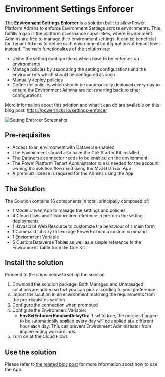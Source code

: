 # Environment Settings Enforcer
The **Environment Settings Enforcer** is a solution built to allow Power Platform Admins to enforce Environment Settings across environments. This fulfills a gap in the platform governance capabilities, where Environment Admins are free to manage their environment settings. It can be beneficial for Tenant Admins to define such environment configurations at tenant level instead. The main functionalities of the solution are:
- Deine the setting configurations which have to be enforced on environments
- Manage policies by associating the setting configurations and the environments which should be configured as such
- Manually deploy policies
- Define the policies which should be automatically deployed every day to ensure the Environment Admins are not reverting back to other configurations

More information about this solution and what it can do are available on this blog post: https://powertricks.io/settings-enforcer

![Setting Enforcer Screenshot](/Environment%20Settings%20Enforcer/Screenshots/SettingsEnforcerApp.png)

## Pre-requisites
- Access to an environment with Dataverse enabled
- The Environment should also have the CoE Starter Kit installed
- The Dataverse connector needs to be enabled on the environment 
- The Power Platform Tenant Administrator role is needed for the account owning the solution flows and using the Model Driven App
- A premium license is required for the Admins using the App

## The Solution 
The Solution contains 16 components in total, principally composed of:
- 1 Model Driven App to manage the settings and policies
- 4 Cloud flows and 1 connection reference to perform the setting deployments
- 1 Javascript Web Resource to customize the behaviour of a main form
- 1 Command Library to leverage PowerFx from a custom command
- 1 Enviornment Variable
- 5 Custom Dataverse Tables as well as a simple reference to the Environment Table from the CoE Kit

## Install the solution
Proceed to the steps below to set up the solution:
1. Download the solution package. Both Managed and Unmanaged solutions are added so that you can pick according to your preference
2. Import the solution in an environment matching the requirements from the pre-requisites section
3. Configure the connection when prompted
4. Configure the Environment Variable:
    - **EnvSetEnforcerRandomDelayOn**: If set to true, the policies flagged to be automatically applied every day will be applied at a different hour each day. This can prevent Environment Administrator from implementing workarounds.
5. Turn on all the Cloud Flows

## Use the solution
Please refer to [the related blog post](https://powertricks.io/settings-enforcer) for more information about how to use the App.